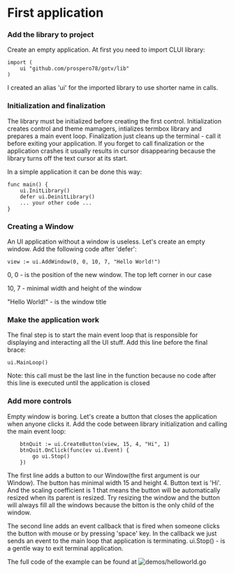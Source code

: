 # First application

### Add the library to project
Create an empty application. At first you need to import CLUI library:
```
import (
    ui "github.com/prospero78/gotv/lib"
)
```
I created an alias 'ui' for the imported library to use shorter name in calls.

### Initialization and finalization
The library must be initialized before creating the first control. Initialization creates control and theme mamagers, intializes termbox library and prepares a main event loop. Finalization just cleans up the terminal - call it before exiting your application. If you forget to call finalization or the application crashes it usually results in cursor disappearing because the library turns off the text cursor at its start.

In a simple application it can be done this way:
```
func main() {
    ui.InitLibrary()
    defer ui.DeinitLibrary()
    ... your other code ...
}
```

### Creating a Window
An UI application without a window is useless. Let's create an empty window. Add the following code after 'defer':
```
view := ui.AddWindow(0, 0, 10, 7, "Hello World!")
```
0, 0 - is the position of the new window. The top left corner in our case

10, 7 - minimal width and height of the window

"Hello World!" - is the window title

### Make the application work
The final step is to start the main event loop that is responsible for displaying and interacting all the UI stuff. Add this line before the final brace:
```
ui.MainLoop()
```
Note: this call must be the last line in the function because no code after this line is executed until the application is closed

### Add more controls
Empty window is boring. Let's create a button that closes the application when anyone clicks it. Add the code between library initialization and calling the main event loop:
```
    btnQuit := ui.CreateButton(view, 15, 4, "Hi", 1)
    btnQuit.OnClick(func(ev ui.Event) {
        go ui.Stop()
    })
```
The first line adds a button to our Window(the first argument is our Window). The button has minimal width 15 and height 4. Button text is 'Hi'. And the scaling coefficient is 1 that means the button will be automatically resized when its parent is resized. Try resizing the window and the button will always fill all the windows because the bitton is the only child of the window.

The second line adds an event callback that is fired when someone clicks the button with mouse or by pressing 'space' key. In the callback we just sends an event to the main loop that application is terminating. ui.Stop() - is a gentle way to exit terminal application.

The full code of the example can be found at ![demos/helloworld.go](/demos/helloworld.go)

